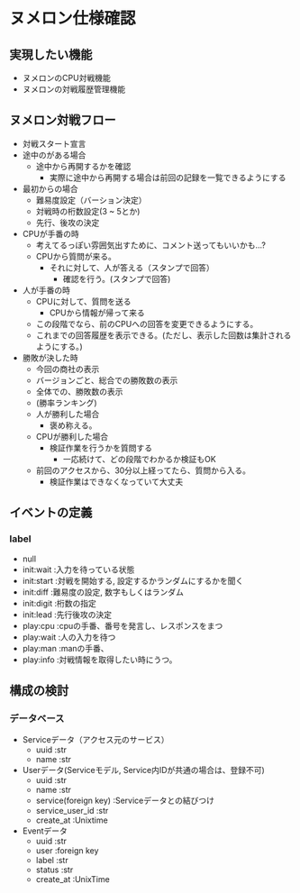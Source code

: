 # ヌメロン仕様確認

## 実現したい機能
- ヌメロンのCPU対戦機能
- ヌメロンの対戦履歴管理機能

## ヌメロン対戦フロー
- 対戦スタート宣言
- 途中のがある場合
	- 途中から再開するかを確認
		- 実際に途中から再開する場合は前回の記録を一覧できるようにする
- 最初からの場合
	- 難易度設定（バーション決定）
	- 対戦時の桁数設定(3 ~ 5とか)
	- 先行、後攻の決定
- CPUが手番の時
	- 考えてるっぽい雰囲気出すために、コメント送ってもいいかも...?
	- CPUから質問が来る。
		- それに対して、人が答える（スタンプで回答）
			- 確認を行う。(スタンプで回答)
- 人が手番の時
	- CPUに対して、質問を送る
		- CPUから情報が帰って来る
	- この段階でなら、前のCPUへの回答を変更できるようにする。
	- これまでの回答履歴を表示できる。(ただし、表示した回数は集計されるようにする。)
- 勝敗が決した時
	- 今回の商社の表示
	- バージョンごと、総合での勝敗数の表示
	- 全体での、勝敗数の表示
	- (勝率ランキング)
	- 人が勝利した場合
		- 褒め称える。
	- CPUが勝利した場合
		- 検証作業を行うかを質問する
			- 一応続けて、どの段階でわかるか検証もOK
	- 前回のアクセスから、30分以上経ってたら、質問から入る。
		- 検証作業はできなくなっていて大丈夫

## イベントの定義
### label
- null
- init:wait  :入力を待っている状態
- init:start :対戦を開始する, 設定するかランダムにするかを聞く
- init:diff  :難易度の設定, 数字もしくはランダム
- init:digit :桁数の指定
- init:lead  :先行後攻の決定
- play:cpu   :cpuの手番、番号を発言し、レスポンスをまつ
- play:wait  :人の入力を待つ
- play:man   :manの手番、
- play:info  :対戦情報を取得したい時にうつ。
	
## 構成の検討
### データベース
- Serviceデータ（アクセス元のサービス）
	- uuid :str
	- name :str
- Userデータ(Serviceモデル, Service内IDが共通の場合は、登録不可)
	- uuid :str
	- name :str
	- service(foreign key) :Serviceデータとの結びつけ
	- service_user_id :str
	- create_at :Unixtime
- Eventデータ
	- uuid :str
	- user :foreign key
	- label :str
	- status :str
	- create_at :UnixTime

